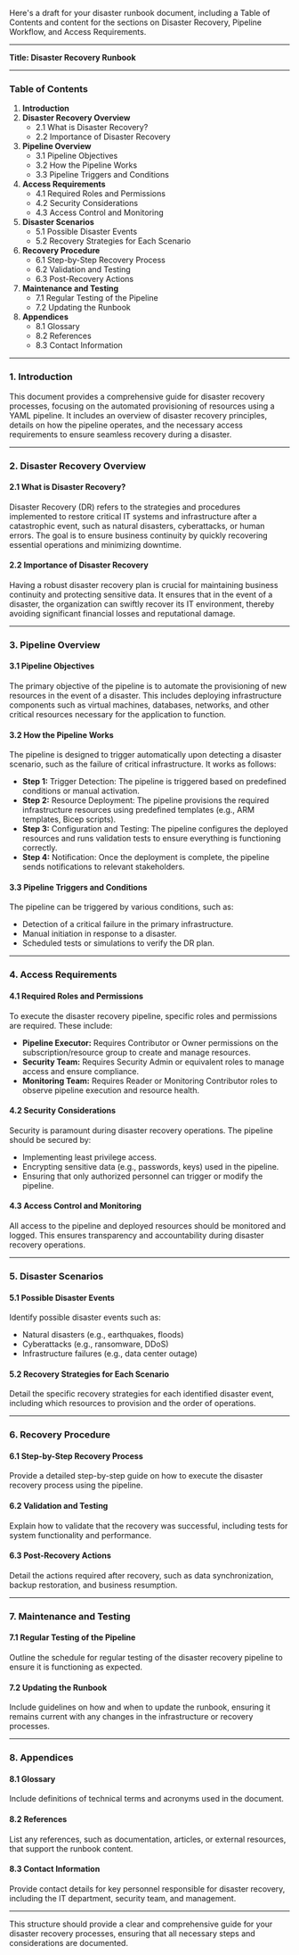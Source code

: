 Here's a draft for your disaster runbook document, including a Table of Contents and content for the sections on Disaster Recovery, Pipeline Workflow, and Access Requirements.

---

**Title: Disaster Recovery Runbook**

---

### **Table of Contents**
1. **Introduction**
2. **Disaster Recovery Overview**
   - 2.1 What is Disaster Recovery?
   - 2.2 Importance of Disaster Recovery
3. **Pipeline Overview**
   - 3.1 Pipeline Objectives
   - 3.2 How the Pipeline Works
   - 3.3 Pipeline Triggers and Conditions
4. **Access Requirements**
   - 4.1 Required Roles and Permissions
   - 4.2 Security Considerations
   - 4.3 Access Control and Monitoring
5. **Disaster Scenarios**
   - 5.1 Possible Disaster Events
   - 5.2 Recovery Strategies for Each Scenario
6. **Recovery Procedure**
   - 6.1 Step-by-Step Recovery Process
   - 6.2 Validation and Testing
   - 6.3 Post-Recovery Actions
7. **Maintenance and Testing**
   - 7.1 Regular Testing of the Pipeline
   - 7.2 Updating the Runbook
8. **Appendices**
   - 8.1 Glossary
   - 8.2 References
   - 8.3 Contact Information

---

### **1. Introduction**
This document provides a comprehensive guide for disaster recovery processes, focusing on the automated provisioning of resources using a YAML pipeline. It includes an overview of disaster recovery principles, details on how the pipeline operates, and the necessary access requirements to ensure seamless recovery during a disaster.

---

### **2. Disaster Recovery Overview**

#### **2.1 What is Disaster Recovery?**
Disaster Recovery (DR) refers to the strategies and procedures implemented to restore critical IT systems and infrastructure after a catastrophic event, such as natural disasters, cyberattacks, or human errors. The goal is to ensure business continuity by quickly recovering essential operations and minimizing downtime.

#### **2.2 Importance of Disaster Recovery**
Having a robust disaster recovery plan is crucial for maintaining business continuity and protecting sensitive data. It ensures that in the event of a disaster, the organization can swiftly recover its IT environment, thereby avoiding significant financial losses and reputational damage.

---

### **3. Pipeline Overview**

#### **3.1 Pipeline Objectives**
The primary objective of the pipeline is to automate the provisioning of new resources in the event of a disaster. This includes deploying infrastructure components such as virtual machines, databases, networks, and other critical resources necessary for the application to function.

#### **3.2 How the Pipeline Works**
The pipeline is designed to trigger automatically upon detecting a disaster scenario, such as the failure of critical infrastructure. It works as follows:

- **Step 1:** Trigger Detection: The pipeline is triggered based on predefined conditions or manual activation.
- **Step 2:** Resource Deployment: The pipeline provisions the required infrastructure resources using predefined templates (e.g., ARM templates, Bicep scripts).
- **Step 3:** Configuration and Testing: The pipeline configures the deployed resources and runs validation tests to ensure everything is functioning correctly.
- **Step 4:** Notification: Once the deployment is complete, the pipeline sends notifications to relevant stakeholders.

#### **3.3 Pipeline Triggers and Conditions**
The pipeline can be triggered by various conditions, such as:
- Detection of a critical failure in the primary infrastructure.
- Manual initiation in response to a disaster.
- Scheduled tests or simulations to verify the DR plan.

---

### **4. Access Requirements**

#### **4.1 Required Roles and Permissions**
To execute the disaster recovery pipeline, specific roles and permissions are required. These include:

- **Pipeline Executor:** Requires Contributor or Owner permissions on the subscription/resource group to create and manage resources.
- **Security Team:** Requires Security Admin or equivalent roles to manage access and ensure compliance.
- **Monitoring Team:** Requires Reader or Monitoring Contributor roles to observe pipeline execution and resource health.

#### **4.2 Security Considerations**
Security is paramount during disaster recovery operations. The pipeline should be secured by:

- Implementing least privilege access.
- Encrypting sensitive data (e.g., passwords, keys) used in the pipeline.
- Ensuring that only authorized personnel can trigger or modify the pipeline.

#### **4.3 Access Control and Monitoring**
All access to the pipeline and deployed resources should be monitored and logged. This ensures transparency and accountability during disaster recovery operations.

---

### **5. Disaster Scenarios**

#### **5.1 Possible Disaster Events**
Identify possible disaster events such as:
- Natural disasters (e.g., earthquakes, floods)
- Cyberattacks (e.g., ransomware, DDoS)
- Infrastructure failures (e.g., data center outage)

#### **5.2 Recovery Strategies for Each Scenario**
Detail the specific recovery strategies for each identified disaster event, including which resources to provision and the order of operations.

---

### **6. Recovery Procedure**

#### **6.1 Step-by-Step Recovery Process**
Provide a detailed step-by-step guide on how to execute the disaster recovery process using the pipeline.

#### **6.2 Validation and Testing**
Explain how to validate that the recovery was successful, including tests for system functionality and performance.

#### **6.3 Post-Recovery Actions**
Detail the actions required after recovery, such as data synchronization, backup restoration, and business resumption.

---

### **7. Maintenance and Testing**

#### **7.1 Regular Testing of the Pipeline**
Outline the schedule for regular testing of the disaster recovery pipeline to ensure it is functioning as expected.

#### **7.2 Updating the Runbook**
Include guidelines on how and when to update the runbook, ensuring it remains current with any changes in the infrastructure or recovery processes.

---

### **8. Appendices**

#### **8.1 Glossary**
Include definitions of technical terms and acronyms used in the document.

#### **8.2 References**
List any references, such as documentation, articles, or external resources, that support the runbook content.

#### **8.3 Contact Information**
Provide contact details for key personnel responsible for disaster recovery, including the IT department, security team, and management.

---

This structure should provide a clear and comprehensive guide for your disaster recovery processes, ensuring that all necessary steps and considerations are documented.

